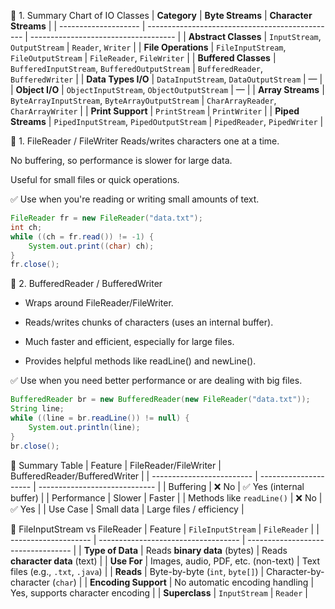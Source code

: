 🧾 1. Summary Chart of IO Classes
| **Category**         | **Byte Streams**                                | **Character Streams**                |
| -------------------- | ----------------------------------------------- | ------------------------------------ |
| **Abstract Classes** | `InputStream`, `OutputStream`                   | `Reader`, `Writer`                   |
| **File Operations**  | `FileInputStream`, `FileOutputStream`           | `FileReader`, `FileWriter`           |
| **Buffered Classes** | `BufferedInputStream`, `BufferedOutputStream`   | `BufferedReader`, `BufferedWriter`   |
| **Data Types I/O**   | `DataInputStream`, `DataOutputStream`           | —                                    |
| **Object I/O**       | `ObjectInputStream`, `ObjectOutputStream`       | —                                    |
| **Array Streams**    | `ByteArrayInputStream`, `ByteArrayOutputStream` | `CharArrayReader`, `CharArrayWriter` |
| **Print Support**    | `PrintStream`                                   | `PrintWriter`                        |
| **Piped Streams**    | `PipedInputStream`, `PipedOutputStream`         | `PipedReader`, `PipedWriter`         |


🔸 1. FileReader / FileWriter
Reads/writes characters one at a time.

No buffering, so performance is slower for large data.

Useful for small files or quick operations.

✅ Use when you're reading or writing small amounts of text.

```java
FileReader fr = new FileReader("data.txt");
int ch;
while ((ch = fr.read()) != -1) {
    System.out.print((char) ch);
}
fr.close();

```


🔸 2. BufferedReader / BufferedWriter
- Wraps around FileReader/FileWriter.

- Reads/writes chunks of characters (uses an internal buffer).

- Much faster and efficient, especially for large files.

- Provides helpful methods like readLine() and newLine().

✅ Use when you need better performance or are dealing with big files.

```java
BufferedReader br = new BufferedReader(new FileReader("data.txt"));
String line;
while ((line = br.readLine()) != null) {
    System.out.println(line);
}
br.close();

```

🔹 Summary Table
| Feature                   | FileReader/FileWriter | BufferedReader/BufferedWriter |
| ------------------------- | --------------------- | ----------------------------- |
| Buffering                 | ❌ No                  | ✅ Yes (internal buffer)       |
| Performance               | Slower                | Faster                        |
| Methods like `readLine()` | ❌ No                  | ✅ Yes                         |
| Use Case                  | Small data            | Large files / efficiency      |



🔹 FileInputStream vs FileReader
| Feature              | `FileInputStream`                   | `FileReader`                       |
| -------------------- | ----------------------------------- | ---------------------------------- |
| **Type of Data**     | Reads **binary data** (bytes)       | Reads **character data** (text)    |
| **Use For**          | Images, audio, PDF, etc. (non-text) | Text files (e.g., `.txt`, `.java`) |
| **Reads**            | Byte-by-byte (`int`, `byte[]`)      | Character-by-character (`char`)    |
| **Encoding Support** | No automatic encoding handling      | Yes, supports character encoding   |
| **Superclass**       | `InputStream`                       | `Reader`                           |


